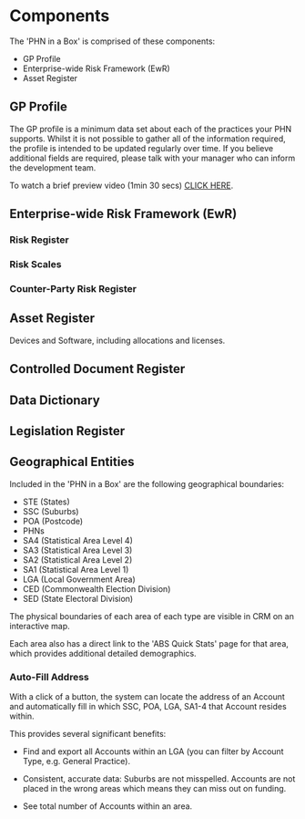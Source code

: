 # Components

The 'PHN in a Box' is comprised of these components:

- GP Profile
- Enterprise-wide Risk Framework (EwR)
- Asset Register

## GP Profile

The GP profile is a minimum data set about each of the practices your PHN supports. Whilst it is not possible to gather all of the information required, the profile is intended to be updated regularly over time. If you believe additional fields are required, please talk with your manager who can inform the development team.


To watch a brief preview video (1min 30 secs) [CLICK HERE](https://youtu.be/P8YCFshdRaY).

## Enterprise-wide Risk Framework (EwR)

### Risk Register

### Risk Scales

### Counter-Party Risk Register

## Asset Register

Devices and Software, including allocations and licenses.

## Controlled Document Register

## Data Dictionary

## Legislation Register

## Geographical Entities

Included in the 'PHN in a Box' are the following geographical boundaries:

- STE (States)
- SSC (Suburbs)
- POA (Postcode)
- PHNs
- SA4 (Statistical Area Level 4)
- SA3 (Statistical Area Level 3)
- SA2 (Statistical Area Level 2)
- SA1 (Statistical Area Level 1)
- LGA (Local Government Area)
- CED (Commonwealth Election Division)
- SED (State Electoral Division)

The physical boundaries of each area of each type are visible in CRM on an interactive map.

Each area also has a direct link to the 'ABS Quick Stats' page for that area, which provides additional detailed demographics.

### Auto-Fill Address

With a click of a button, the system can locate the address of an Account and automatically fill in which SSC, POA, LGA, SA1-4 that Account resides within.

This provides several significant benefits:

- Find and export all Accounts within an LGA (you can filter by Account Type, e.g. General Practice).

- Consistent, accurate data: Suburbs are not misspelled. Accounts are not placed in the wrong areas which means they can miss out on funding.

- See total number of Accounts within an area.